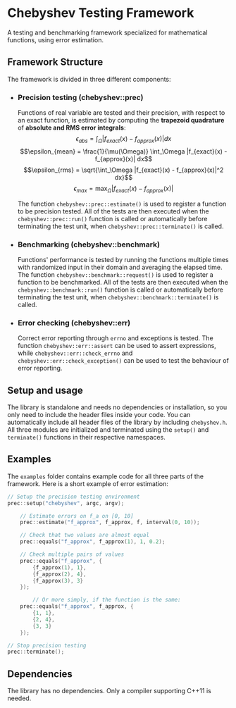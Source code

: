 # Chebyshev Testing Framework
A testing and benchmarking framework specialized for mathematical functions, using error estimation.

## Framework Structure
The framework is divided in three different components:

- ### Precision testing (chebyshev::prec)
	Functions of real variable are tested and their precision, with respect to an exact function, is estimated by computing the **trapezoid quadrature** of **absolute and RMS error integrals**:
	$$\epsilon_{abs} = \int_\Omega |f_{exact}(x) - f_{approx}(x)| dx$$
	$$\epsilon_{mean} = \frac{1}{\mu(\Omega)} \int_\Omega |f_{exact}(x) - f_{approx}(x)| dx$$
	$$\epsilon_{rms} = \sqrt{\int_\Omega |f_{exact}(x) - f_{approx}(x)|^2 dx}$$
	$$\epsilon_{max} = \max_{\Omega} |f_{exact}(x) - f_{approx}(x)|$$
	
	The function `chebyshev::prec::estimate()` is used to register a function to be precision tested. All of the tests are then executed when the `chebyshev::prec::run()` function is called or automatically before terminating the test unit, when `chebyshev::prec::terminate()` is called.

- ### Benchmarking (chebyshev::benchmark)
	Functions' performance is tested by running the functions multiple times with randomized input in their domain and averaging the elapsed time.
	The function `chebyshev::benchmark::request()` is used to register a function to be benchmarked. All of the tests are then executed when the `chebyshev::benchmark::run()` function is called or automatically before terminating the test unit, when `chebyshev::benchmark::terminate()` is called.

- ### Error checking (chebyshev::err)
	Correct error reporting through `errno` and exceptions is tested. The function `chebyshev::err::assert` can be used to assert expressions, while `chebyshev::err::check_errno` and `chebyshev::err::check_exception()` can be used to test the behaviour of error reporting.

## Setup and usage
The library is standalone and needs no dependencies or installation, so you only need to include the header files inside your code. You can automatically include all header files of the library by including `chebyshev.h`. All three modules are initialized and terminated using the `setup()` and `terminate()` functions in their respective namespaces.


## Examples
The `examples` folder contains example code for all three parts of the framework. Here is a short example of error estimation:

```c
// Setup the precision testing environment
prec::setup("chebyshev", argc, argv);

	// Estimate errors on f_a on [0, 10]
	prec::estimate("f_approx", f_approx, f, interval(0, 10));

	// Check that two values are almost equal
	prec::equals("f_approx", f_approx(1), 1, 0.2);

	// Check multiple pairs of values
	prec::equals("f_approx", {
		{f_approx(1), 1},
		{f_approx(2), 4},
		{f_approx(3), 3}
	});

        // Or more simply, if the function is the same:
	prec::equals("f_approx", f_approx, {
		{1, 1},
		{2, 4},
		{3, 3}
	});

// Stop precision testing
prec::terminate();
```

## Dependencies
The library has no dependencies. Only a compiler supporting C++11 is needed.
